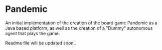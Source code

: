 # Pandemic
An initial implementation of the creation of the board game Pandemic as a Java based platform, as well as the creation of a "Dummy" autonomous agent that plays the game.

Readme file will be updated soon..
